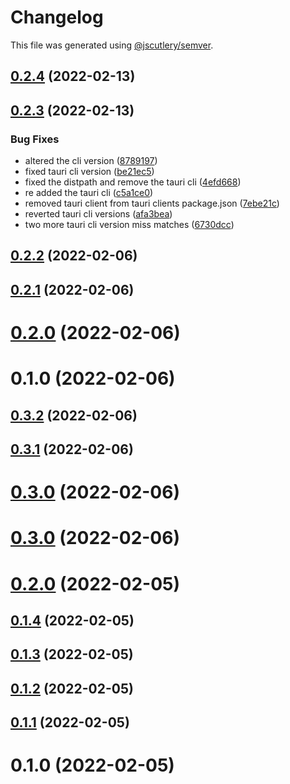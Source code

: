 # Changelog

This file was generated using [@jscutlery/semver](https://github.com/jscutlery/semver).

## [0.2.4](https://github.com/FinnDore/topic-inspector/compare/v0.2.3...v0.2.4) (2022-02-13)



## [0.2.3](https://github.com/FinnDore/topic-inspector/compare/v0.2.2...v0.2.3) (2022-02-13)


### Bug Fixes

* altered the cli version ([8789197](https://github.com/FinnDore/topic-inspector/commit/8789197894fa209349ad667d49d5b210421a5432))
* fixed tauri cli version ([be21ec5](https://github.com/FinnDore/topic-inspector/commit/be21ec5bac47ac9ed13ad7d2f7215eb4fdb1e945))
* fixed the distpath and remove the tauri cli ([4efd668](https://github.com/FinnDore/topic-inspector/commit/4efd6689be4785f2a3359ea9872682783091b239))
* re added the tauri cli ([c5a1ce0](https://github.com/FinnDore/topic-inspector/commit/c5a1ce0dde342aad294b066fc15bac453bc45933))
* removed tauri client from tauri clients package.json ([7ebe21c](https://github.com/FinnDore/topic-inspector/commit/7ebe21c9fc1566634869b207bf458b444963d943))
* reverted tauri cli  versions ([afa3bea](https://github.com/FinnDore/topic-inspector/commit/afa3bea83a850a8d59a90f6274b2a4744647534d))
* two more tauri cli version miss matches ([6730dcc](https://github.com/FinnDore/topic-inspector/commit/6730dcc5ae8b46da737de910617451a0461f02bb))



## [0.2.2](https://github.com/FinnDore/topic-inspector/compare/v0.2.1...v0.2.2) (2022-02-06)



## [0.2.1](https://github.com/FinnDore/topic-inspector/compare/v0.2.0...v0.2.1) (2022-02-06)



# [0.2.0](https://github.com/FinnDore/topic-inspector/compare/v0.1.0...v0.2.0) (2022-02-06)



# 0.1.0 (2022-02-06)



## [0.3.2](https://github.com/FinnDore/topic-inspector/compare/v0.3.1...v0.3.2) (2022-02-06)



## [0.3.1](https://github.com/FinnDore/topic-inspector/compare/v0.3.0...v0.3.1) (2022-02-06)



# [0.3.0](https://github.com/FinnDore/topic-inspector/compare/v0.2.0...v0.3.0) (2022-02-06)



# [0.3.0](https://github.com/FinnDore/topic-inspector/compare/v0.2.0...v0.3.0) (2022-02-06)



# [0.2.0](https://github.com/FinnDore/topic-inspector/compare/v0.1.4...v0.2.0) (2022-02-05)



## [0.1.4](https://github.com/FinnDore/topic-inspector/compare/v0.1.3...v0.1.4) (2022-02-05)



## [0.1.3](https://github.com/FinnDore/topic-inspector/compare/v0.1.2...v0.1.3) (2022-02-05)



## [0.1.2](https://github.com/FinnDore/topic-inspector/compare/v0.1.1...v0.1.2) (2022-02-05)



## [0.1.1](https://github.com/FinnDore/topic-inspector/compare/v0.1.0...v0.1.1) (2022-02-05)



# 0.1.0 (2022-02-05)
